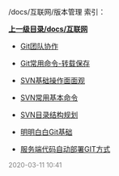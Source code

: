 /docs/互联网/版本管理 索引：


**[上一级目录/docs/互联网](/docs/互联网/index.md)**

- [Git团队协作](/docs/互联网/版本管理/Git团队协作.md)

- [Git常用命令-转载保存](/docs/互联网/版本管理/Git常用命令-转载保存.md)

- [SVN基础操作面面观](/docs/互联网/版本管理/SVN基础操作面面观.md)

- [SVN常用基本命令](/docs/互联网/版本管理/SVN常用基本命令.md)

- [SVN目录结构规划](/docs/互联网/版本管理/SVN目录结构规划.md)

- [明明白白Git基础](/docs/互联网/版本管理/明明白白Git基础.md)

- [服务端代码自动部署GIT方式](/docs/互联网/版本管理/服务端代码自动部署GIT方式.md)


<font size=2 color='grey'> 2020-03-11 10:41 </font>